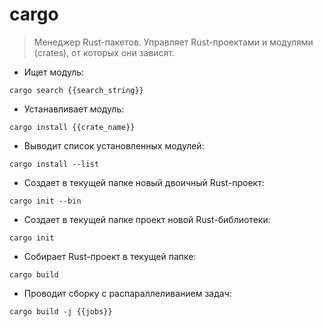 # cargo

> Менеджер Rust-пакетов.
> Управляет Rust-проектами и модулями (crates), от которых они зависят.

- Ищет модуль:

`cargo search {{search_string}}`

- Устанавливает модуль:

`cargo install {{crate_name}}`

- Выводит список установленных модулей:

`cargo install --list`

- Создает в текущей папке новый двоичный Rust-проект:

`cargo init --bin`

- Создает в текущей папке проект новой Rust-библиотеки:

`cargo init`

- Собирает Rust-проект в текущей папке:

`cargo build`

- Проводит сборку с распараллеливанием задач:

`cargo build -j {{jobs}}`
